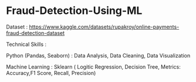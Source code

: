 # Fraud-Detection-Using-ML

Dataset : https://www.kaggle.com/datasets/rupakroy/online-payments-fraud-detection-dataset

Technical Skills :

Python (Pandas, Seaborn) : Data Analysis, Data Cleaning, Data Visualization

Machine Learning : Sklearn ( Logitic Regression, Decision Tree, Metrics: Accuracy,F1 Score, Recall, Precision)
